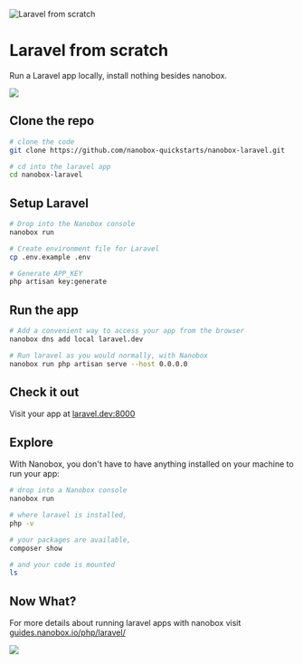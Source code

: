 ![Laravel from scratch](https://guides.nanobox.io/assets/quickstart-icons/laravel.png)

# Laravel from scratch

Run a Laravel app locally, install nothing besides nanobox.

<a href="https://nanobox.io/download"><img src="https://guides.nanobox.io/assets/quickstart-icons/download.png" /></a>


## Clone the repo

```bash
# clone the code
git clone https://github.com/nanobox-quickstarts/nanobox-laravel.git

# cd into the laravel app
cd nanobox-laravel
```

## Setup Laravel

```bash
# Drop into the Nanobox console
nanobox run

# Create environment file for Laravel
cp .env.example .env

# Generate APP_KEY
php artisan key:generate
```

## Run the app

```bash
# Add a convenient way to access your app from the browser
nanobox dns add local laravel.dev

# Run laravel as you would normally, with Nanobox
nanobox run php artisan serve --host 0.0.0.0
```

## Check it out

Visit your app at <a href="http://laravel.dev:8000" target="\_blank">laravel.dev:8000</a>

## Explore

With Nanobox, you don't have to have anything installed on your machine to run your app:

```bash
# drop into a Nanobox console
nanobox run

# where laravel is installed,
php -v

# your packages are available,
composer show

# and your code is mounted
ls
```

## Now What?
For more details about running laravel apps with nanobox visit [guides.nanobox.io/php/laravel/](https://guides.nanobox.io/php/laravel/)

<a href="https://nanobox.io"><img src="https://guides.nanobox.io/assets/quickstart-icons/footer.png" /></a>
